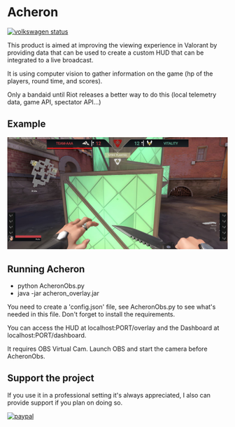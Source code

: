 # Acheron
[![volkswagen status](https://auchenberg.github.io/volkswagen/volkswargen_ci.svg?v=1)](https://github.com/auchenberg/volkswagen)

This product is aimed at improving the viewing experience in Valorant by providing data that can be used to create a custom HUD that can be integrated to a live broadcast.

It is using computer vision to gather information on the game (hp of the players, round time, and scores).

Only a bandaid until Riot releases a better way to do this (local telemetry data, game API, spectator API...)

## Example
![Screenshot](2.JPG "Screenshot")

## Running Acheron
- python AcheronObs.py
- java -jar acheron_overlay.jar

You need to create a 'config.json' file, see AcheronObs.py to see what's needed in this file.
Don't forget to install the requirements.

You can access the HUD at localhost:PORT/overlay and the Dashboard at localhost:PORT/dashboard.

It requires OBS Virtual Cam. Launch OBS and start the camera before AcheronObs.

## Support the project
If you use it in a professional setting it's always appreciated, I also can provide support if you plan on doing so.

[![paypal](https://www.paypalobjects.com/en_US/i/btn/btn_donateCC_LG.gif)](https://www.paypal.com/cgi-bin/webscr?cmd=_s-xclick&hosted_button_id=XYYFJQKB5JGHJ&source=url)


